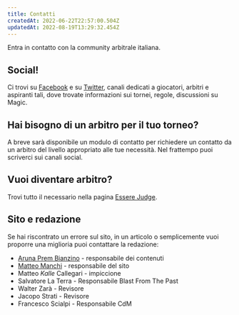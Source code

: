 ```yaml
---
title: Contatti
createdAt: 2022-06-22T22:57:00.504Z
updatedAt: 2022-08-19T13:29:32.454Z
---
```

Entra in contatto con la community arbitrale italiana.

## Social!

Ci trovi su [Facebook](https://www.facebook.com/ItalianMagicJudges) e su [Twitter](https://twitter.com/mtg_imj), canali dedicati a giocatori, arbitri e aspiranti tali, dove trovate informazioni sui tornei, regole, discussioni su Magic.

## Hai bisogno di un arbitro per il tuo torneo?

A breve sarà disponibile un modulo di contatto per richiedere un contatto da un arbitro del livello appropriato alle tue necessità. Nel frattempo puoi scriverci sui canali social.

## Vuoi diventare arbitro?

Trovi tutto il necessario nella pagina [Essere Judge](/essere-judge).

## Sito e redazione

Se hai riscontrato un errore sul sito, in un articolo o semplicemente vuoi proporre una miglioria puoi contattare la redazione:

* [Aruna Prem Bianzino](mailto:arunaprem.bianzino@gmail.com) - responsabile dei contenuti
* [Matteo Manchi](mailto:matteo.manchi@gmail.com) - responsabile del sito
* Matteo *Kalle* Callegari - impiccione
* Salvatore La Terra - Responsabile Blast From The Past
* Walter Zarà - Revisore
* Jacopo Strati - Revisore
* Francesco Scialpi - Responsabile CdM
